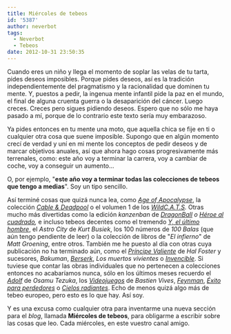 ```yaml
---
title: Miércoles de tebeos
id: '5387'
author: neverbot
tags:
  - Neverbot
  - Tebeos
date: 2012-10-31 23:50:35
---
```


Cuando eres un niño y llega el momento de soplar las velas de tu tarta, pides deseos imposibles. Porque pides deseos, así es la tradición independientemente del pragmatismo y la racionalidad que dominen tu mente. Y, puestos a pedir, la ingenua mente infantil pide la paz en el mundo, el final de alguna cruenta guerra o la desaparición del cáncer. Luego creces. Creces pero sigues pidiendo deseos. Espero que no sólo me haya pasado a mí, porque de lo contrario este texto sería muy embarazoso.

Ya pides entonces en tu mente una moto, que aquella chica se fije en ti o cualquier otra cosa que suene imposible. Supongo que en algún momento crecí de verdad y uní en mi mente los conceptos de pedir deseos y de marcar objetivos anuales, así que ahora hago cosas progresivamente más terrenales, como: este año voy a terminar la carrera, voy a cambiar de coche, voy a conseguir un aumento...

O, por ejemplo, "**este año voy a terminar todas las colecciones de tebeos que tengo a medias**". Soy un tipo sencillo.

Así terminé cosas que quizá nunca lea, como _[Age of Apocalypse](https://neverbot.com/fotografia/instagram-age-of-apocalypse-the-complete-epic-terminada-por-fin/)_, la colección _[Cable & Deadpool](https://neverbot.com/fotografia/instagram-terminada-la-coleccion-de-cable-deadpool-gracias-panini-por-editarla-en-4-formatos-distintos/)_ o el volumen 1 de los _[WildC.A.T.S](https://neverbot.com/fotografia/instagram-wildc-a-t-s-volumen-1-completa-no-se-si-llegare-a-terminar-de-leerla-alguna-vez-2/)._ Otras mucho más divertidas como la edición _kanzenban_ de _[DragonBall](https://neverbot.com/fotografia/instagram-completada-dragonball-kanzenban-forever-landmark-36-tomos/) o _[Héroe al cuadrado](https://neverbot.com/fotografia/instagram-anos-despues-por-fin-termino-la-coleccion-de-heroe-al-cuadrado/)_,_ e incluso tebeos decentes como el tremendo _[Y, el último hombre](https://neverbot.com/fotografia/instagram-leido-los-60-numeros-de-y-el-ultimo-hombre-fantasticos/)_, el _Astro City_ de _Kurt Busiek_, los 100 números de _100 Balas_ (que aún tengo pendiente de leer) o la colección de libros de "_El infierno_" de _Matt Groening_, entre otros. También me he puesto al día con otras cuya publicación no ha terminado aún, como el _[Príncipe Valiente](https://neverbot.com/fotografia/instagram-leido-principe-valiente-1937-de-hal-foster/)_ de _Hal Foster_ y sucesores, _Bakuman_, [_Berserk_](https://neverbot.com/tebeos/berserk-de-kentaro-miura/), _Los muertos vivientes_ o [_Invencible_](https://neverbot.com/fotografia/instagram-leido-invencible-vol-14/). Si tuviese que contar las obras individuales que no pertenecen a colecciones entonces no acabaríamos nunca, sólo en los últimos meses recuerdo el _[Adolf](https://neverbot.com/fotografia/instagram-leido-adolf-de-osamu-tezuka/)_ de _Osamu Tezuka_, los [_Videojuegos_](https://neverbot.com/fotografia/instagram-leido-videojuegos-de-bastien-vives-el-respeto-que-tengo-por-este-tipo-acaba-de-multiplicarse-por-mil/) de _Bastien Vives_, [_Feynman_](https://neverbot.com/fotografia/instagram-leido-biografia-de-richard-feynman-de-ottaviani-y-myrick/), [_Éxito para perdedores_](https://neverbot.com/fotografia/instagram-leido-exito-para-perdedores-obligada-lectura-para-emprendedoresempresarios/) o _[Cielos radiantes](https://neverbot.com/fotografia/instagram-leido-cielos-radiantes-de-jiro-taniguchi-nunca-defrauda/)_. Echo de menos quizá algo más de tebeo europeo, pero esto es lo que hay. Así soy.

Y es una excusa como cualquier otra para inventarme una nueva sección para el _blog_, llamada **Miércoles de tebeos**, para obligarme a escribir sobre las cosas que leo. Cada miércoles, en este vuestro canal amigo.